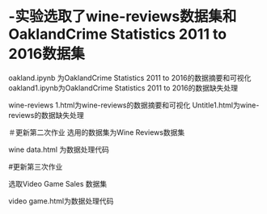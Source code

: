 # -实验选取了wine-reviews数据集和OaklandCrime Statistics 2011 to 2016数据集

oakland.ipynb 为OaklandCrime Statistics 2011 to 2016的数据摘要和可视化
oakland1.ipynb为OaklandCrime Statistics 2011 to 2016的数据缺失处理

wine-reviews 1.html为wine-reviews的数据摘要和可视化
Untitle1.html为wine-reviews的数据缺失处理


＃更新第二次作业
选用的数据集为Wine Reviews数据集

wine data.html 为数据处理代码

#更新第三次作业

选取Video Game Sales 数据集

video game.html为数据处理代码

